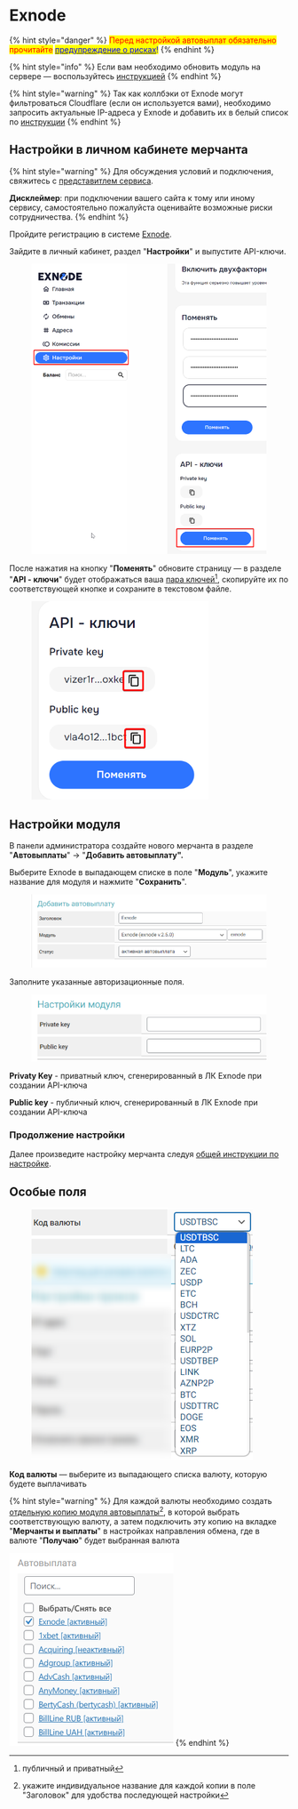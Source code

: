 # Exnode

{% hint style="danger" %}
<mark style="color:red;">Перед настройкой автовыплат обязательно прочитайте</mark> [<mark style="color:blue;">предупреждение о рисках</mark>](https://premiumexchanger.com/wiki/preduprezhdenie-auto/)<mark style="color:blue;">!</mark>
{% endhint %}

{% hint style="info" %}
Если вам необходимо обновить модуль на сервере — воспользуйтесь [инструкцией](https://premium.gitbook.io/rukovodstvo-polzovatelya/osnovnye-nastroiki/faq/kak-obnovit-faily-na-servere#moduli-avtovyplat)
{% endhint %}

{% hint style="warning" %}
Так как коллбэки от Exnode могут фильтроваться Cloudflare (если он используется вами), необходимо запросить актуальные IP-адреса у Exnode и добавить их в белый список по [инструкции](https://premium.gitbook.io/main/osnovnye-nastroiki/faq/dobavlenie-ip-adresov-v-whitelist-v-cloudflare)
{% endhint %}

## Настройки в личном кабинете мерчанта

{% hint style="warning" %}
Для обсуждения условий и подключения, свяжитесь с [представитлем сервиса](https://t.me/exnode_crypto).

**Дисклеймер**: при подключении вашего сайта к тому или иному сервису, самостоятельно пожалуйста оценивайте возможные риски сотрудничества.
{% endhint %}

Пройдите регистрацию в системе [Exnode](https://pay.exnode.ru/).

Зайдите в личный кабинет, раздел "**Настройки**" и выпустите API-ключи.

<figure><img src="../../../.gitbook/assets/image (1373).png" alt="" width="563"><figcaption></figcaption></figure>

После нажатия на кнопку "**Поменять**" обновите страницу — в разделе "**API - ключи**" будет отображаться ваша [пара ключей](#user-content-fn-1)[^1], скопируйте их по соответствующей кнопке и сохраните в текстовом файле.

<figure><img src="../../../.gitbook/assets/image (1374).png" alt="" width="319"><figcaption></figcaption></figure>

## **Настройки модуля**

В панели администратора создайте нового мерчанта в разделе "**Автовыплаты**" -> "**Добавить автовыплату".**

Выберите Exnode в выпадающем списке в поле "**Модуль**", укажите название для модуля и нажмите "**Сохранить**".

<figure><img src="../../../.gitbook/assets/image (1375).png" alt=""><figcaption></figcaption></figure>

Заполните указанные авторизационные поля.

<figure><img src="../../../.gitbook/assets/image (1376).png" alt=""><figcaption></figcaption></figure>

**Privatу Key** - приватный ключ, сгенерированный в ЛК Exnode при создании API-ключа

**Public key** - публичный ключ, сгенерированный в ЛК Exnode при создании API-ключа

### Продолжение настройки

Далее произведите настройку мерчанта следуя [общей инструкции по настройке](https://premium.gitbook.io/rukovodstvo-polzovatelya/osnovnye-nastroiki/merchanty-i-avtovyplaty/avtovyplaty/obshie-nastroiki-merchantov-avtovyplat).

## Особые поля

<figure><img src="../../../.gitbook/assets/image (1379).png" alt=""><figcaption></figcaption></figure>

**Код валюты** — выберите из выпадающего списка валюту, которую будете выплачивать

{% hint style="warning" %}
Для каждой валюты необходимо создать [отдельную копию модуля автовыплаты](#user-content-fn-2)[^2], в которой выбрать соответствующую валюту, а затем подключить эту копию на вкладке "**Мерчанты и выплаты**" в настройках направления обмена, где в валюте "**Получаю**" будет выбранная валюта

![](<../../../.gitbook/assets/image (1380).png>)
{% endhint %}

[^1]: публичный и приватный

[^2]: укажите индивидуальное название для каждой копии в поле "Заголовок" для удобства последующей настройки
